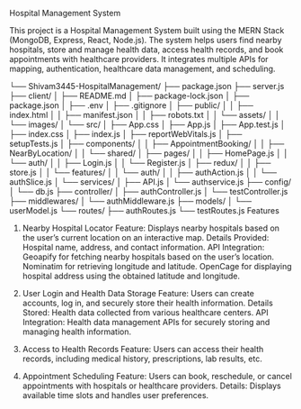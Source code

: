 Hospital Management System

This project is a Hospital Management System built using the MERN Stack (MongoDB, Express, React, Node.js). The system helps users find nearby hospitals, store and manage health data, access health records, and book appointments with healthcare providers. It integrates multiple APIs for mapping, authentication, healthcare data management, and scheduling.



└── Shivam3445-HospitalManagement/
    ├── package.json
    ├── server.js
    ├── client/
    │   ├── README.md
    │   ├── package-lock.json
    │   ├── package.json
    │   ├── .env
    │   ├── .gitignore
    │   ├── public/
    │   │   ├── index.html
    │   │   ├── manifest.json
    │   │   ├── robots.txt
    │   │   └── assets/
    │   │       └── images/
    │   └── src/
    │       ├── App.css
    │       ├── App.js
    │       ├── App.test.js
    │       ├── index.css
    │       ├── index.js
    │       ├── reportWebVitals.js
    │       ├── setupTests.js
    │       ├── components/
    │       │   ├── AppointmentBooking/
    │       │   ├── NearByLocation/
    │       │   └── shared/
    │       ├── pages/
    │       │   ├── HomePage.js
    │       │   └── auth/
    │       │       ├── Login.js
    │       │       └── Register.js
    │       ├── redux/
    │       │   ├── store.js
    │       │   └── features/
    │       │       └── auth/
    │       │           ├── authAction.js
    │       │           └── authSlice.js
    │       └── services/
    │           ├── API.js
    │           └── authservice.js
    ├── config/
    │   └── db.js
    ├── controller/
    │   ├── authController.js
    │   └── testController.js
    ├── middlewares/
    │   └── authMiddleware.js
    ├── models/
    │   └── userModel.js
    └── routes/
        ├── authRoutes.js
        └── testRoutes.js
Features

1. Nearby Hospital Locator
Feature: Displays nearby hospitals based on the user’s current location on an interactive map.
Details Provided: Hospital name, address, and contact information.
API Integration:
Geoapify for fetching nearby hospitals based on the user’s location.
Nominatim for retrieving longitude and latitude.
OpenCage for displaying hospital address using the obtained latitude and longitude.

2. User Login and Health Data Storage
Feature: Users can create accounts, log in, and securely store their health information.
Details Stored: Health data collected from various healthcare centers.
API Integration:
Health data management APIs for securely storing and managing health information.

3. Access to Health Records
Feature: Users can access their health records, including medical history, prescriptions, lab results, etc.

4. Appointment Scheduling
Feature: Users can book, reschedule, or cancel appointments with hospitals or healthcare providers.
Details: Displays available time slots and handles user preferences.
